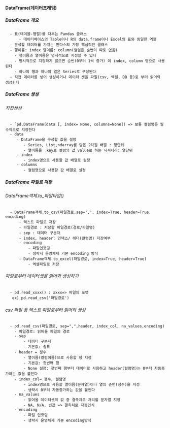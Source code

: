  #### DataFrame(데이터프레임)
 
  ##### DataFrame 개요
      - 표(테이블-행렬)를 다루는 Pandas 클래스
          - 데이터베이스의 Table이나 R의 data.frame이나 Excel의 표와 동일한 역할
      - 분석할 데이터를 가지는 판다스의 가장 핵심적인 클래스
      - 행이름: index 열이름: column(컬럼은 순번이 따로 없음)
        - 행이름과 열이름은 명시적으로 지정할 수 있다
        - 명시적으로 지정하지 않으면 순번(0부터 1씩 증가) 이 index, column 명으로 사용된다
        - 하나의 행과 하나의 열은 Series로 구성된다
      - 직접 데이터를 넣어 생성하거나 데이터 셋을 파일(csv, 엑셀, DB 등)로 부터 읽어와 생성한다


  ##### DataFrame 생성
  
   ###### 직접생성
      - `pd.DataFrame(data [, index= None, columns=None]) => 보통 컬럼명은 필수적으로 지정한다
      - data
         - DataFrame을 구성할 값을 설정
            - Series, List,ndarray를 담은 2차원 배열 : 행단위
            - 열이름을  key로 컬럼의 값 value로 하는 딕셔너리: 열단위
         - index
            - index명으로 사용할 값 배열로 설정
         - columns
            - 컬럼명으로 사용할 값 배열로 설정

  ##### DataFrame 파일로 저장
    
   ###### DataFrame객체.to_파일타입()
      - DataFrame객체.to_csv(파일경로,sep=',', index=True, header=True, encoding)
          - 텍스트 파일로 저장
          - 파일경로 : 저장할 파일경로(경로/파일명)
          - sep : 데이터 구분자
          - index, header: 인덱스/ 헤더(컬럼명) 저장여부
          - encoding
              - 파일인코딩
              - 생략시 운영체제 기본 encoding 방식
          - DataFrame객체.to_excel(파일경로, index=True, header=True)
              - 엑셀파일로 저장

  ###### 파일로부터 데이터셋을 읽어와 생성하기
      - pd.read_xxxx() : xxxx=> 파일의 포맷
       ex) pd.read_csv('파일경로')
       
   ###### csv 파일 등 텍스트 파일로부터 읽어와 생성
      - pd.read_csv(파일경로, sep=",",header, index_col, na_values,encoding)
        - 파일경로: 읽어올 파일의 경로
        - sep
            - 데이터 구분자
            - 기본값: 쉼표
        - header = 정수
            - 열이름(컬럼이름)으로 사용할 행 지정
            - 기본값: 첫번째 행
            - None 설정: 첫번째 행부터 데이터로 사용하고 header(컬럼명)는 0부터 자동증가하는 값을 붙인다
        - index_col= 정수, 컬럼명
            - index명으로 사용할 열이름(문자열)이나 열의 순번(정수)을 지정
            - 생략시 0부터 자동증가하는 값을 붙인다
        - na_values
            - 읽어올 데이터셋의 값 중 결측치로 처리할 문자열 지정
            - NA, N/A, 빈값 => 결측치로 자동인식
        - encoding
            - 파일 인코딩
            - 생략시 운영체제 기본 encoding방식
